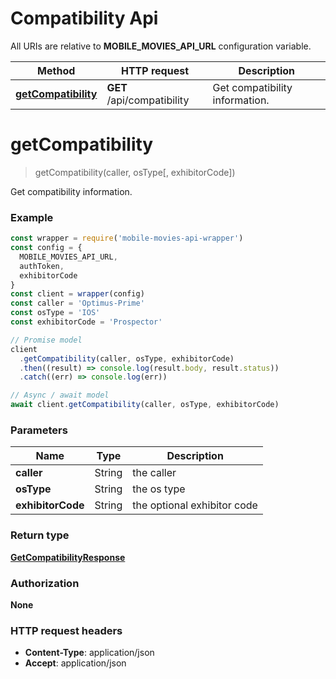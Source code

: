 # Compatibility Api

All URIs are relative to **MOBILE_MOVIES_API_URL** configuration variable.

| Method                                    | HTTP request               | Description                    |
| ----------------------------------------- | -------------------------- | ------------------------------ |
| [**getCompatibility**](#getcompatibility) | **GET** /api/compatibility | Get compatibility information. |

<a name="getCompatibility"></a>

# **getCompatibility**

> getCompatibility(caller, osType[, exhibitorCode])

Get compatibility information.

### Example

```javascript
const wrapper = require('mobile-movies-api-wrapper')
const config = {
  MOBILE_MOVIES_API_URL,
  authToken,
  exhibitorCode
}
const client = wrapper(config)
const caller = 'Optimus-Prime'
const osType = 'IOS'
const exhibitorCode = 'Prospector'

// Promise model
client
  .getCompatibility(caller, osType, exhibitorCode)
  .then((result) => console.log(result.body, result.status))
  .catch((err) => console.log(err))

// Async / await model
await client.getCompatibility(caller, osType, exhibitorCode)
```

### Parameters

| Name              | Type   | Description                 |
| ----------------- | ------ | --------------------------- |
| **caller**        | String | the caller                  |
| **osType**        | String | the os type                 |
| **exhibitorCode** | String | the optional exhibitor code |

### Return type

[**GetCompatibilityResponse**](GetCompatibilityResponse.md)

### Authorization

**None**

### HTTP request headers

- **Content-Type**: application/json
- **Accept**: application/json
